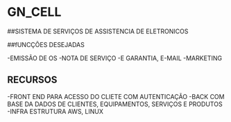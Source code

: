 # GN_CELL

##SISTEMA DE SERVIÇOS DE ASSISTENCIA DE  ELETRONICOS 

##fUNCÇÕES DESEJADAS 

  -EMISSÃO DE OS
  -NOTA DE SERVIÇO 
  -E GARANTIA, E-MAIL 
  -MARKETING 

## RECURSOS 

  -FRONT END PARA ACESSO DO CLIETE COM AUTENTICAÇÃO 
  -BACK COM BASE DA DADOS DE CLIENTES, EQUIPAMENTOS, SERVIÇOS E PRODUTOS 
  -INFRA ESTRUTURA  AWS, LINUX 


